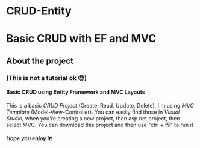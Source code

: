 # CRUD-Entity

# Basic CRUD with EF and MVC

## About the project

### (This is not a tutorial ok :wink:)
#### Basic CRUD using Entity Framework and MVC Layouts
This is a basic *CRUD Project* (Create, Read, Update, Delete), I'm using *MVC Template* (Model-View-Controller).
You can easily find those in *Visual Studio*, when you're creating a new project, then asp.net project, then select MVC.
You can download this project and then use "ctrl + f5" to run it
##### Hope you enjoy it! #####
